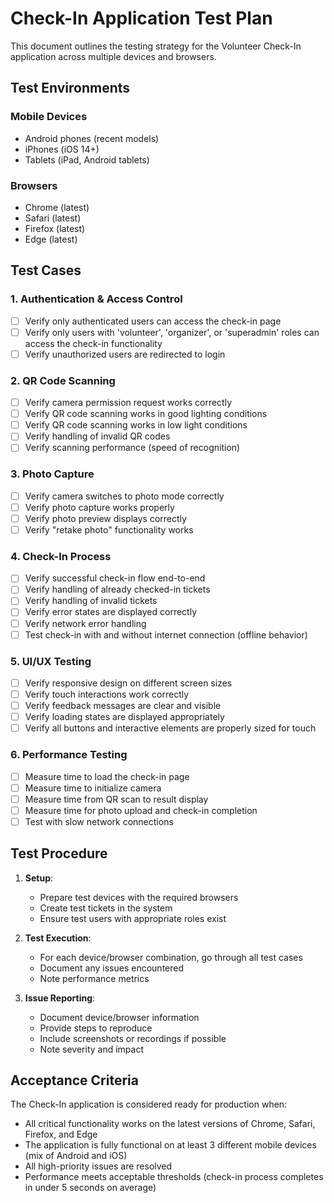 # Check-In Application Test Plan

This document outlines the testing strategy for the Volunteer Check-In application across multiple devices and browsers.

## Test Environments

### Mobile Devices
- Android phones (recent models)
- iPhones (iOS 14+)
- Tablets (iPad, Android tablets)

### Browsers
- Chrome (latest)
- Safari (latest)
- Firefox (latest)
- Edge (latest)

## Test Cases

### 1. Authentication & Access Control
- [ ] Verify only authenticated users can access the check-in page
- [ ] Verify only users with 'volunteer', 'organizer', or 'superadmin' roles can access the check-in functionality
- [ ] Verify unauthorized users are redirected to login

### 2. QR Code Scanning
- [ ] Verify camera permission request works correctly
- [ ] Verify QR code scanning works in good lighting conditions
- [ ] Verify QR code scanning works in low light conditions
- [ ] Verify handling of invalid QR codes
- [ ] Verify scanning performance (speed of recognition)

### 3. Photo Capture
- [ ] Verify camera switches to photo mode correctly
- [ ] Verify photo capture works properly
- [ ] Verify photo preview displays correctly
- [ ] Verify "retake photo" functionality works

### 4. Check-In Process
- [ ] Verify successful check-in flow end-to-end
- [ ] Verify handling of already checked-in tickets
- [ ] Verify handling of invalid tickets
- [ ] Verify error states are displayed correctly
- [ ] Verify network error handling
- [ ] Test check-in with and without internet connection (offline behavior)

### 5. UI/UX Testing
- [ ] Verify responsive design on different screen sizes
- [ ] Verify touch interactions work correctly
- [ ] Verify feedback messages are clear and visible
- [ ] Verify loading states are displayed appropriately
- [ ] Verify all buttons and interactive elements are properly sized for touch

### 6. Performance Testing
- [ ] Measure time to load the check-in page
- [ ] Measure time to initialize camera
- [ ] Measure time from QR scan to result display
- [ ] Measure time for photo upload and check-in completion
- [ ] Test with slow network connections

## Test Procedure

1. **Setup**: 
   - Prepare test devices with the required browsers
   - Create test tickets in the system
   - Ensure test users with appropriate roles exist

2. **Test Execution**:
   - For each device/browser combination, go through all test cases
   - Document any issues encountered
   - Note performance metrics

3. **Issue Reporting**:
   - Document device/browser information
   - Provide steps to reproduce
   - Include screenshots or recordings if possible
   - Note severity and impact

## Acceptance Criteria

The Check-In application is considered ready for production when:

- All critical functionality works on the latest versions of Chrome, Safari, Firefox, and Edge
- The application is fully functional on at least 3 different mobile devices (mix of Android and iOS)
- All high-priority issues are resolved
- Performance meets acceptable thresholds (check-in process completes in under 5 seconds on average) 